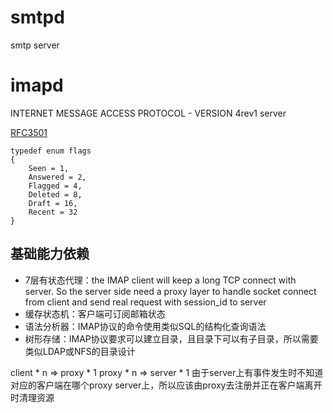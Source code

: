 # smtpd
smtp server


# imapd
INTERNET MESSAGE ACCESS PROTOCOL - VERSION 4rev1 server

[RFC3501](http://www.faqs.org/rfcs/rfc3501.html)
```
typedef enum flags
{
    Seen = 1,
    Answered = 2,
    Flagged = 4,
    Deleted = 8,
    Draft = 16,
    Recent = 32
}
```
## 基础能力依赖
* 7层有状态代理：the IMAP client will keep a long TCP connect with server. So the server side need a proxy layer to handle socket connect from client and send real request with session_id to server
* 缓存状态机：客户端可订阅邮箱状态
* 语法分析器：IMAP协议的命令使用类似SQL的结构化查询语法
* 树形存储：IMAP协议要求可以建立目录，且目录下可以有子目录，所以需要类似LDAP或NFS的目录设计

client * n => proxy * 1
proxy * n  => server * 1
由于server上有事件发生时不知道对应的客户端在哪个proxy server上，所以应该由proxy去注册并正在客户端离开时清理资源
